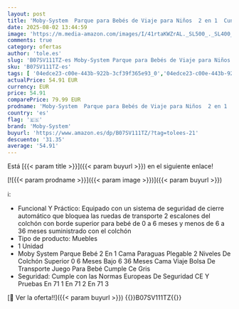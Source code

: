 ```yaml
---
layout: post
title: 'Moby-System  Parque para Bebés de Viaje para Niños  2 en 1  Cuna Plegable para Llevar  para Recién Nacidos y Niños Pequeños  1 Nivel: 0 a 6 Meses  2 Nivel: 6 a 36 Meses  Bolsa de Transporte  Gris'
date: 2025-08-02 13:44:59
image: 'https://m.media-amazon.com/images/I/41rtaKWZrAL._SL500_._SL400_.jpg'
comments: true
category: ofertas
author: 'tole.es'
slug: 'B07SV111TZ-es Moby-System Parque para Bebés de Viaje para Niños 2 en 1...'
sku: 'B07SV111TZ-es'
tags: [ '04edce23-c00e-443b-922b-3cf39f365e93_0','04edce23-c00e-443b-922b-3cf39f365e93_4901','Arborist Merchandising Root','Bebé','Camas para bebés y niños pequeños','Cunas','De viaje con tu bebé','Dormitorio','Muebles para bebé','Self Service','Special Features Stores','bebés','moby-system','nacido','recién','🇪🇸', ]
actualPrice: 54.91 EUR
currency: EUR
price: 54.91
comparePrice: 79.99 EUR
prodname: 'Moby-System  Parque para Bebés de Viaje para Niños  2 en 1  Cuna Plegable para Llevar  para Recién Nacidos y Niños Pequeños  1 Nivel: 0 a 6 Meses  2 Nivel: 6 a 36 Meses  Bolsa de Transporte  Gris'
country: 'es'
flag: '🇪🇸'
brand: 'Moby-System'
buyurl: 'https://www.amazon.es/dp/B07SV111TZ/?tag=tolees-21'
descuento: '31.35'
average: '54.91'
---
```


Está [{{< param title >}}]({{< param buyurl >}}) en el siguiente enlace!

[![{{< param prodname >}}]({{< param image >}})]({{< param buyurl >}})

ℹ️:

- Funcional Y Práctico: Equipado con un sistema de seguridad de cierre automático que bloquea las ruedas de transporte 2 escalones del colchón con borde superior para bebé de 0 a 6 meses y menos de 6 a 36 meses suministrado con el colchón
- Tipo de producto: Muebles
- 1 Unidad
- Moby System Parque Bebé 2 En 1 Cama Paraguas Plegable 2 Niveles De Colchón Superior 0 6 Meses Bajo 6 36 Meses Cama Viaje Bolsa De Transporte Juego Para Bebé Cumple Ce Gris
- Seguridad: Cumple con las Normas Europeas De Seguridad CE Y Pruebas En 71 1 En 71 2 En 71 3

[🛒 Ver la oferta!!]({{< param buyurl >}})
{{<world>}}B07SV111TZ{{</world>}}
